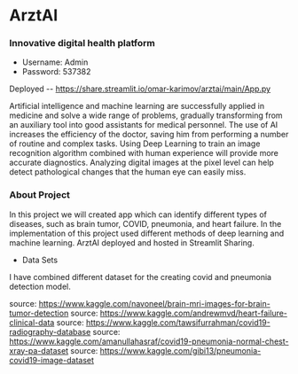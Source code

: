 # ArztAI
### Innovative digital health platform

* Username: Admin
* Password: 537382

Deployed -- https://share.streamlit.io/omar-karimov/arztai/main/App.py

Artificial intelligence and machine learning are successfully applied in medicine and solve a wide range of problems, gradually transforming from an auxiliary tool into good assistants for medical personnel. The use of AI increases the efficiency of the doctor, saving him from performing a number of routine and complex tasks. Using Deep Learning to train an image recognition algorithm combined with human experience will provide more accurate diagnostics. Analyzing digital images at the pixel level can help detect pathological changes that the human eye can easily miss.



### About Project

In this project we will created app which can identify different types of diseases, such as brain tumor, COVID, pneumonia, and heart failure. In the implementation of this project used different methods of deep learning and machine learning. ArztAI deployed and hosted in Streamlit Sharing.

* Data Sets

I have combined different dataset for the creating covid and pneumonia detection model.

source: https://www.kaggle.com/navoneel/brain-mri-images-for-brain-tumor-detection
source: https://www.kaggle.com/andrewmvd/heart-failure-clinical-data
source: https://www.kaggle.com/tawsifurrahman/covid19-radiography-database
source: https://www.kaggle.com/amanullahasraf/covid19-pneumonia-normal-chest-xray-pa-dataset
source: https://www.kaggle.com/gibi13/pneumonia-covid19-image-dataset

